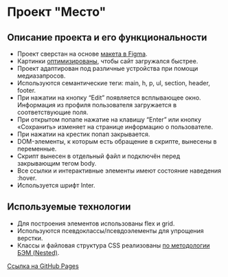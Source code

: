 # Проект "Место"

## Описание проекта и его функциональности
* Проект сверстан на основе [макета в Figma](https://www.figma.com/file/2cn9N9jSkmxD84oJik7xL7/JavaScript.-Sprint-4?node-id=28212%3A155&t=uwC59s8wZ2LfAiAA-0).
* Картинки [оптимизированы](https://tinypng.com/), чтобы сайт загружался быстрее.
* Проект адаптирован под различные устройства при помощи медиазапросов.
* Используются семантические теги: main, h, p, ul, section, header, footer.
* При нажатии на кнопку “Edit” появляется всплывающее окно. Информация из профиля пользователя загружается в соответствующие поля.
* При открытом попапе нажатие на клавишу “Enter” или кнопку «Сохранить» изменяет на странице информацию о пользователе.
* При нажатии на крестик попап закрывается.
* DOM-элементы, к которым есть обращение в скрипте, вынесены в переменные.
* Скрипт вынесен в отдельный файл и подключён перед закрывающим тегом body.
* Все ссылки и интерактивные элементы имеют состояние наведения :hover.
* Используется шрифт Inter. 

## Используемые технологии
* Для построения элементов использованы flex и grid.
* Используются псевдоклассы/псевдоэлементы для упрощения верстки.
* Классы и файловая структура CSS реализованы [по методологии БЭМ (Nested)](https://ru.bem.info/methodology/).



[Ссылка на GitHub Pages](https://raamat.github.io/mesto)
